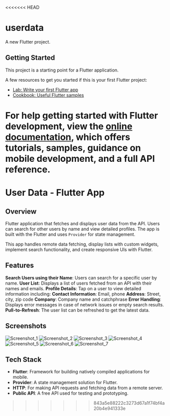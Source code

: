 <<<<<<< HEAD
# userdata

A new Flutter project.

## Getting Started

This project is a starting point for a Flutter application.

A few resources to get you started if this is your first Flutter project:

- [Lab: Write your first Flutter app](https://docs.flutter.dev/get-started/codelab)
- [Cookbook: Useful Flutter samples](https://docs.flutter.dev/cookbook)

For help getting started with Flutter development, view the
[online documentation](https://docs.flutter.dev/), which offers tutorials,
samples, guidance on mobile development, and a full API reference.
=======
# User Data - Flutter App

## Overview
 Flutter application that fetches and displays user data from the API. Users can search for other users by name and view detailed profiles. The app is built with the Flutter and uses `Provider` for state management.

This app handles remote data fetching, display lists with custom widgets, implement search functionality, and create responsive UIs with Flutter.

## Features

**Search Users using their Name**: Users can search for a specific user by name.
**User List**: Displays a list of users fetched from an API with their names and emails.
**Profile Details**: Tap on a user to view detailed information including:
**Contact Information**: Email, phone
**Address**: Street, city, zip code
**Company**: Company name and catchphrase
**Error Handling**: Displays error messages in case of network issues or empty search results.
**Pull-to-Refresh**: The user list can be refreshed to get the latest data.



 ## Screenshots
![Screenshot_1](https://github.com/user-attachments/assets/42c93c95-95cb-48a6-afbe-80bada24a280)
![Screenshot_2](https://github.com/user-attachments/assets/25d2187d-362f-4f7a-91be-808b6b5970ce)
![Screenshot_3](https://github.com/user-attachments/assets/149c1468-ba4d-4ce9-a47c-a60b63d995df)
![Screenshot_4](https://github.com/user-attachments/assets/6f8b3a61-37d3-4633-b5c4-95e4f9e8024b)
![Screenshot_5](https://github.com/user-attachments/assets/eaf63004-3b63-4a38-976a-2f1f1f583642)
![Screenshot_6](https://github.com/user-attachments/assets/ff09a43f-5145-4ba3-83b8-398682adc9e2)
![Screenshot_7](https://github.com/user-attachments/assets/a01aa210-3123-410e-a99a-465ad656099e)

## Tech Stack

- **Flutter**:  Framework for building natively compiled applications for mobile.
- **Provider**: A state management solution for Flutter.
- **HTTP**: For making API requests and fetching data from a remote server.
- **Public API**: A free API used for testing and prototyping.
>>>>>>> 843a5e88222c3273d67a1f74bf4a20b4e941333e
